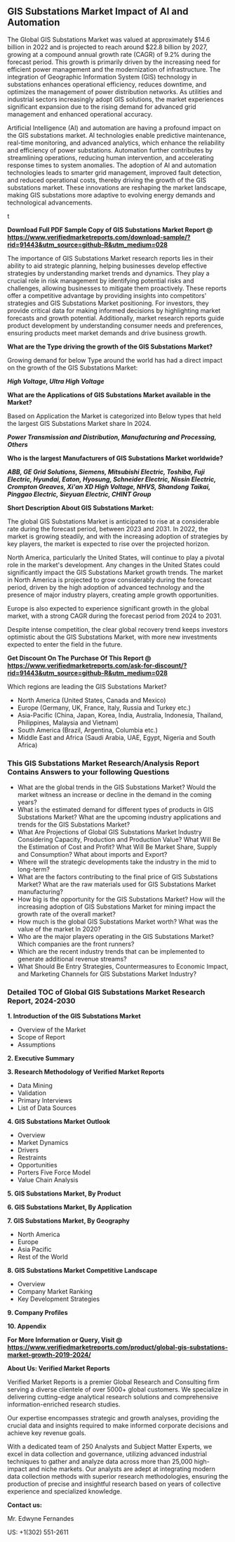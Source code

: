 <h2>GIS Substations Market Impact of AI and Automation</h2><p>The Global GIS Substations Market was valued at approximately $14.6 billion in 2022 and is projected to reach around $22.8 billion by 2027, growing at a compound annual growth rate (CAGR) of 9.2% during the forecast period. This growth is primarily driven by the increasing need for efficient power management and the modernization of infrastructure. The integration of Geographic Information System (GIS) technology in substations enhances operational efficiency, reduces downtime, and optimizes the management of power distribution networks. As utilities and industrial sectors increasingly adopt GIS solutions, the market experiences significant expansion due to the rising demand for advanced grid management and enhanced operational accuracy.</p><p>Artificial Intelligence (AI) and automation are having a profound impact on the GIS substations market. AI technologies enable predictive maintenance, real-time monitoring, and advanced analytics, which enhance the reliability and efficiency of power substations. Automation further contributes by streamlining operations, reducing human intervention, and accelerating response times to system anomalies. The adoption of AI and automation technologies leads to smarter grid management, improved fault detection, and reduced operational costs, thereby driving the growth of the GIS substations market. These innovations are reshaping the market landscape, making GIS substations more adaptive to evolving energy demands and technological advancements.</p>t</p><p id="" class=""><strong>Download Full PDF Sample Copy of GIS Substations Market Report @ <a href="https://www.verifiedmarketreports.com/download-sample/?rid=91443&utm_source=github-R&utm_medium=028" target="_blank">https://www.verifiedmarketreports.com/download-sample/?rid=91443&utm_source=github-R&utm_medium=028</a></strong></p><p>The importance of&nbsp;GIS Substations Market research reports lies in their ability to aid strategic planning, helping businesses develop effective strategies by understanding market trends and dynamics. They play a crucial role in risk management by identifying potential risks and challenges, allowing businesses to mitigate them proactively. These reports offer a competitive advantage by providing insights into competitors' strategies and GIS Substations Market positioning. For investors, they provide critical data for making informed decisions by highlighting market forecasts and growth potential. Additionally, market research reports guide product development by understanding consumer needs and preferences, ensuring products meet market demands and drive business growth.</p><p><strong>What are the&nbsp;Type driving the growth of the GIS Substations Market?</strong></p><p id="" class="">Growing demand for below Type around the world has had a direct impact on the growth of the GIS Substations Market:</p><em><strong>High Voltage, Ultra High Voltage</strong></em></p><strong>What are the&nbsp;Applications&nbsp;of GIS Substations Market available in the Market?</strong></p><p id="" class="">Based on Application the Market is categorized into Below types that held the largest GIS Substations Market share In 2024.</p><em><strong>Power Transmission and Distribution, Manufacturing and Processing, Others</strong></em></p><strong>Who is the largest Manufacturers of GIS Substations Market worldwide?</strong></p><p><em><strong>ABB, GE Grid Solutions, Siemens, Mitsubishi Electric, Toshiba, Fuji Electric, Hyundai, Eaton, Hyosung, Schneider Electric, Nissin Electric, Crompton Greaves, Xi'an XD High Voltage, NHVS, Shandong Taikai, Pinggao Electric, Sieyuan Electric, CHINT Group</strong></em></p><p id="" class=""><strong>Short Description About GIS Substations Market:</strong></p><p>The global GIS Substations Market is anticipated to rise at a considerable rate during the forecast period, between 2023 and 2031. In 2022, the market is growing steadily, and with the increasing adoption of strategies by key players, the market is expected to rise over the projected horizon.</p><p>North America, particularly the United States, will continue to play a pivotal role in the market's development. Any changes in the United States could significantly impact the GIS Substations Market growth trends. The market in North America is projected to grow considerably during the forecast period, driven by the high adoption of advanced technology and the presence of major industry players, creating ample growth opportunities.</p><p>Europe is also expected to experience significant growth in the global market, with a strong CAGR during the forecast period from 2024 to 2031.</p><p>Despite intense competition, the clear global recovery trend keeps investors optimistic about the GIS Substations Market, with more new investments expected to enter the field in the future.</p><p id="" class=""><strong>Get Discount On The Purchase Of This Report @ <a href="https://www.verifiedmarketreports.com/ask-for-discount/?rid=91443&utm_source=github-R&utm_medium=028" target="_blank">https://www.verifiedmarketreports.com/ask-for-discount/?rid=91443&utm_source=github-R&utm_medium=028</a></strong></p>Which regions are leading the GIS Substations Market?</p><ul><li>North America (United States, Canada and Mexico)</li><li>Europe (Germany, UK, France, Italy, Russia and Turkey etc.)</li><li>Asia-Pacific (China, Japan, Korea, India, Australia, Indonesia, Thailand, Philippines, Malaysia and Vietnam)</li><li>South America (Brazil, Argentina, Columbia etc.)</li><li>Middle East and Africa (Saudi Arabia, UAE, Egypt, Nigeria and South Africa)</li></ul><h3 id="" class="">This GIS Substations Market Research/Analysis Report Contains Answers to your following Questions</h3><ul><li>What are the global trends in the GIS Substations Market? Would the market witness an increase or decline in the demand in the coming years?</li><li>What is the estimated demand for different types of products in GIS Substations Market? What are the upcoming industry applications and trends for the GIS Substations Market?</li><li>What Are Projections of Global GIS Substations Market Industry Considering Capacity, Production and Production Value? What Will Be the Estimation of Cost and Profit? What Will Be Market Share, Supply and Consumption? What about imports and Export?</li><li>Where will the strategic developments take the industry in the mid to long-term?</li><li>What are the factors contributing to the final price of GIS Substations Market? What are the raw materials used for GIS Substations Market manufacturing?</li><li>How big is the opportunity for the GIS Substations Market? How will the increasing adoption of GIS Substations Market for mining impact the growth rate of the overall market?</li><li>How much is the global GIS Substations Market worth? What was the value of the market In 2020?</li><li>Who are the major players operating in the GIS Substations Market? Which companies are the front runners?</li><li>Which are the recent industry trends that can be implemented to generate additional revenue streams?</li><li>What Should Be Entry Strategies, Countermeasures to Economic Impact, and Marketing Channels for GIS Substations Market Industry?</li></ul><h3 id="" class="">Detailed TOC of Global GIS Substations Market Research Report, 2024-2030</h3><p id="" class=""><strong>1. Introduction of the GIS Substations Market</strong></p><ul><li>Overview of the Market</li><li>Scope of Report</li><li>Assumptions</li></ul><p id="" class=""><strong>2. Executive Summary</strong></p><p id="" class=""><strong>3. Research Methodology of Verified Market Reports</strong></p><ul><li>Data Mining</li><li>Validation</li><li>Primary Interviews</li><li>List of Data Sources</li></ul><p id="" class=""><strong>4. GIS Substations Market Outlook</strong></p><ul><li>Overview</li><li>Market Dynamics</li><li>Drivers</li><li>Restraints</li><li>Opportunities</li><li>Porters Five Force Model</li><li>Value Chain Analysis</li></ul><p id="" class=""><strong>5. GIS Substations Market, By Product</strong></p><p id="" class=""><strong>6. GIS Substations Market, By Application</strong></p><p id="" class=""><strong>7. GIS Substations Market, By Geography</strong></p><ul><li>North America</li><li>Europe</li><li>Asia Pacific</li><li>Rest of the World</li></ul><p id="" class=""><strong>8. GIS Substations Market Competitive Landscape</strong></p><ul><li>Overview</li><li>Company Market Ranking</li><li>Key Development Strategies</li></ul><p id="" class=""><strong>9. Company Profiles</strong></p><p id="" class=""><strong>10. Appendix</strong></p><p id="" class=""><strong>For More Information or Query, Visit @ <a href="https://www.verifiedmarketreports.com/product/global-gis-substations-market-growth-2019-2024/" target="_blank">https://www.verifiedmarketreports.com/product/global-gis-substations-market-growth-2019-2024/</a></strong></p><p id="" class=""><strong>About Us: Verified Market Reports</strong></p><p id="" class="">Verified Market Reports is a premier Global Research and Consulting firm serving a diverse clientele of over 5000+ global customers. We specialize in delivering cutting-edge analytical research solutions and comprehensive information-enriched research studies.</p><p id="" class="">Our expertise encompasses strategic and growth analyses, providing the crucial data and insights required to make informed corporate decisions and achieve key revenue goals.</p><p id="" class="">With a dedicated team of 250 Analysts and Subject Matter Experts, we excel in data collection and governance, utilizing advanced industrial techniques to gather and analyze data across more than 25,000 high-impact and niche markets. Our analysts are adept at integrating modern data collection methods with superior research methodologies, ensuring the production of precise and insightful research based on years of collective experience and specialized knowledge.</p><p id="" class=""><strong>Contact us:</strong></p><p id="" class="">Mr. Edwyne Fernandes</p><p id="" class="">US: +1(302) 551-2611</p>